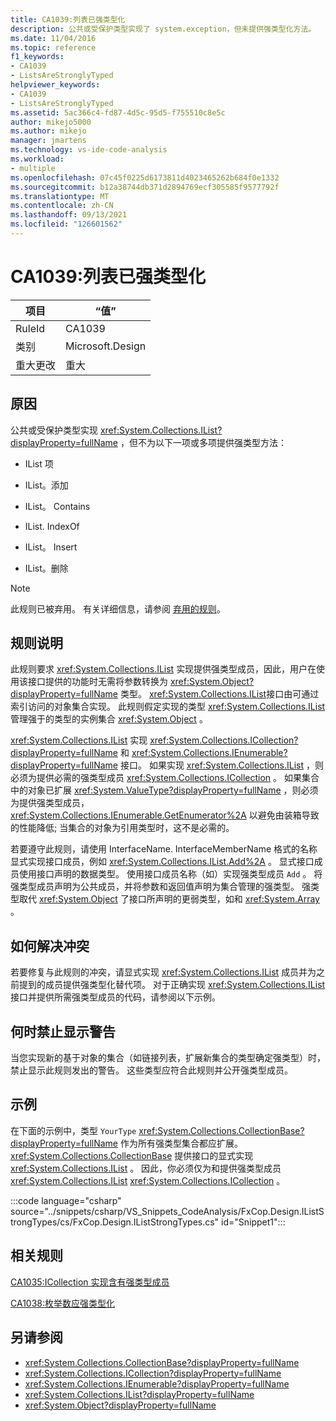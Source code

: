 ```yaml
---
title: CA1039:列表已强类型化
description: 公共或受保护类型实现了 system.exception，但未提供强类型化方法。
ms.date: 11/04/2016
ms.topic: reference
f1_keywords:
- CA1039
- ListsAreStronglyTyped
helpviewer_keywords:
- CA1039
- ListsAreStronglyTyped
ms.assetid: 5ac366c4-fd87-4d5c-95d5-f755510c8e5c
author: mikejo5000
ms.author: mikejo
manager: jmartens
ms.technology: vs-ide-code-analysis
ms.workload:
- multiple
ms.openlocfilehash: 07c45f0225d6173811d4023465262b684f0e1332
ms.sourcegitcommit: b12a38744db371d2894769ecf305585f9577792f
ms.translationtype: MT
ms.contentlocale: zh-CN
ms.lasthandoff: 09/13/2021
ms.locfileid: "126601562"
---
```

# <a name="ca1039-lists-are-strongly-typed"></a>CA1039:列表已强类型化

|项目|“值”|
|-|-|
|RuleId|CA1039|
|类别|Microsoft.Design|
|重大更改|重大|

## <a name="cause"></a>原因

公共或受保护类型实现 <xref:System.Collections.IList?displayProperty=fullName> ，但不为以下一项或多项提供强类型方法：

- IList 项

- IList。添加

- IList。 Contains

- IList. IndexOf

- IList。 Insert

- IList。删除

> [!NOTE]
> 此规则已被弃用。 有关详细信息，请参阅 [弃用的规则](fxcop-unported-deprecated-rules.md)。

## <a name="rule-description"></a>规则说明

此规则要求 <xref:System.Collections.IList> 实现提供强类型成员，因此，用户在使用该接口提供的功能时无需将参数转换为 <xref:System.Object?displayProperty=fullName> 类型。 <xref:System.Collections.IList>接口由可通过索引访问的对象集合实现。 此规则假定实现的类型 <xref:System.Collections.IList> 管理强于的类型的实例集合 <xref:System.Object> 。

<xref:System.Collections.IList> 实现 <xref:System.Collections.ICollection?displayProperty=fullName> 和 <xref:System.Collections.IEnumerable?displayProperty=fullName> 接口。 如果实现 <xref:System.Collections.IList> ，则必须为提供必需的强类型成员 <xref:System.Collections.ICollection> 。 如果集合中的对象已扩展 <xref:System.ValueType?displayProperty=fullName> ，则必须为提供强类型成员， <xref:System.Collections.IEnumerable.GetEnumerator%2A> 以避免由装箱导致的性能降低; 当集合的对象为引用类型时，这不是必需的。

若要遵守此规则，请使用 InterfaceName. InterfaceMemberName 格式的名称显式实现接口成员，例如 <xref:System.Collections.IList.Add%2A> 。 显式接口成员使用接口声明的数据类型。 使用接口成员名称（如）实现强类型成员 `Add` 。 将强类型成员声明为公共成员，并将参数和返回值声明为集合管理的强类型。 强类型取代 <xref:System.Object> 了接口所声明的更弱类型，如和 <xref:System.Array> 。

## <a name="how-to-fix-violations"></a>如何解决冲突
若要修复与此规则的冲突，请显式实现 <xref:System.Collections.IList> 成员并为之前提到的成员提供强类型化替代项。 对于正确实现 <xref:System.Collections.IList> 接口并提供所需强类型成员的代码，请参阅以下示例。

## <a name="when-to-suppress-warnings"></a>何时禁止显示警告
当您实现新的基于对象的集合（如链接列表，扩展新集合的类型确定强类型）时，禁止显示此规则发出的警告。 这些类型应符合此规则并公开强类型成员。

## <a name="example"></a>示例
在下面的示例中，类型 `YourType` <xref:System.Collections.CollectionBase?displayProperty=fullName> 作为所有强类型集合都应扩展。 <xref:System.Collections.CollectionBase> 提供接口的显式实现 <xref:System.Collections.IList> 。 因此，你必须仅为和提供强类型成员 <xref:System.Collections.IList> <xref:System.Collections.ICollection> 。

:::code language="csharp" source="../snippets/csharp/VS_Snippets_CodeAnalysis/FxCop.Design.IListStrongTypes/cs/FxCop.Design.IListStrongTypes.cs" id="Snippet1":::

## <a name="related-rules"></a>相关规则
[CA1035:ICollection 实现含有强类型成员](../code-quality/ca1035.md)

[CA1038:枚举数应强类型化](../code-quality/ca1038.md)

## <a name="see-also"></a>另请参阅

- <xref:System.Collections.CollectionBase?displayProperty=fullName>
- <xref:System.Collections.ICollection?displayProperty=fullName>
- <xref:System.Collections.IEnumerable?displayProperty=fullName>
- <xref:System.Collections.IList?displayProperty=fullName>
- <xref:System.Object?displayProperty=fullName>
